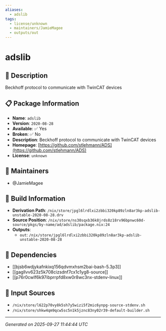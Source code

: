 ```yaml
---
aliases:
  - adslib
tags:
  - license/unknown
  - maintainers/JamieMagee
  - outputs/out
---
```


# adslib

## 📝 Description

Beckhoff protocol to communicate with TwinCAT devices

## 📋 Package Information

- **Name**: `adslib`
- **Version**: `2020-08-28`
- **Available**: ✅ Yes
- **Broken**: ✅ No
- **Description**: Beckhoff protocol to communicate with TwinCAT devices
- **Homepage**: [https://github.com/stlehmann/ADS](https://github.com/stlehmann/ADS)
- **License**: `unknown`
## 👥 Maintainers

- @JamieMagee


## 🔧 Build Information

- **Derivation Path**: `/nix/store/jpgl6lrdlxi2zbbi320kp89zln8ar3kp-adslib-unstable-2020-08-28.drv`
- **Source Position**: `/nix/store/ns30sqxb36k8jrds8z18rv96bpnwc60d-source/pkgs/by-name/ad/adslib/package.nix:24`
- **Outputs**:
  - `out`:  `/nix/store/jpgl6lrdlxi2zbbi320kp89zln8ar3kp-adslib-unstable-2020-08-28`

## 🔗 Dependencies

- [[bjsb6wdjykafnkixq156qdvmxhsm2bai-bash-5.3p3]]
- [[gagllvv623z5k708cizsdnf7cx1c1yg8-source]]
- [[p76r0cwlf6k97ibprrpfd8xw0r8wc3nx-stdenv-linux]]

## 📁 Input Sources

- `/nix/store/l622p70vy8k5sh7y5wizi5f2mic6ynpg-source-stdenv.sh`
- `/nix/store/shkw4qm9qcw5sc5n1k5jznc83ny02r39-default-builder.sh`

---
*Generated on 2025-09-27 11:44:44 UTC*

